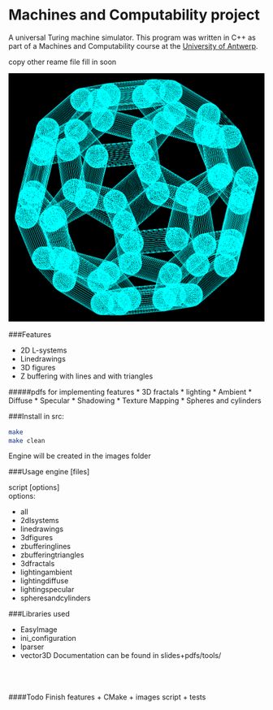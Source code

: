 # Machines and Computability project
A universal Turing machine simulator.
This program was written in C++ as part of a Machines and Computability course at the [University of Antwerp](https://www.uantwerpen.be/popup/opleidingsonderdeel.aspx?catalognr=1001WETCGR&taal=en&aj=2014).<br>

copy other reame file 
fill in soon

![alt text](https://raw.githubusercontent.com/arminnh/Basic-Graphics-Engine/master/images/spheres_and_cylinders/spheres_and_cylinders014.png)



###Features
* 2D L-systems
* Linedrawings
* 3D figures
* Z buffering with lines and with triangles

 #####pdfs for implementing features
    * 3D fractals
    * lighting
        * Ambient
        * Diffuse
        * Specular
    * Shadowing
    * Texture Mapping
    * Spheres and cylinders

###Install
in src:
```bash
make
make clean
```
Engine will be created in the images folder

###Usage
engine [files]

script [options]  
options:
   * all
   * 2dlsystems
   * linedrawings
   * 3dfigures
   * zbufferinglines
   * zbufferingtriangles
   * 3dfractals
   * lightingambient
   * lightingdiffuse
   * lightingspecular
   * spheresandcylinders

###Libraries used
* EasyImage
* ini_configuration
* lparser
* vector3D
Documentation can be found in slides+pdfs/tools/

<br> <br> <br>
####Todo
Finish features + CMake + images script + tests


